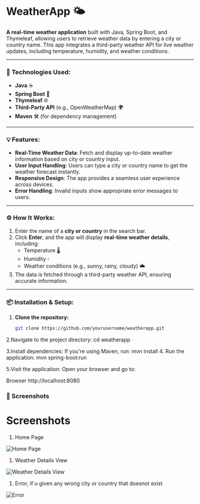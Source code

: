# **WeatherApp** 🌤️

**A real-time weather application** built with Java, Spring Boot, and Thymeleaf, allowing users to retrieve weather data by entering a city or country name. This app integrates a third-party weather API for live weather updates, including temperature, humidity, and weather conditions.

---

### 🔧 **Technologies Used:**

- **Java** ☕
- **Spring Boot** 🚀
- **Thymeleaf** 🌐
- **Third-Party API** (e.g., OpenWeatherMap) 🌍
- **Maven** 🛠️ (for dependency management)

---

### 💡 **Features:**

- **Real-Time Weather Data**: Fetch and display up-to-date weather information based on city or country input.
- **User Input Handling**: Users can type a city or country name to get the weather forecast instantly.
- **Responsive Design**: The app provides a seamless user experience across devices.
- **Error Handling**: Invalid inputs show appropriate error messages to users.

---

### ⚙️ **How It Works:**

1. Enter the name of a **city or country** in the search bar.
2. Click **Enter**, and the app will display **real-time weather details**, including:
   - Temperature 🌡️
   - Humidity 💧
   - Weather conditions (e.g., sunny, rainy, cloudy) 🌥️
3. The data is fetched through a third-party weather API, ensuring accurate information.

---

### 📦 **Installation & Setup:**

1. **Clone the repository:**
   ```bash
   git clone https://github.com/yourusername/weatherapp.git
2.Navigate to the project directory:
cd weatherapp

3.Install dependencies: If you're using Maven, run:
mvn install
4. Run the application:
mvn spring-boot:run

5.Visit the application: Open your browser and go to:

Browser
http://localhost:8080
### 📸 Screenshots

# Screenshots
1. Home Page

![Home Page](https://github.com/Vignesh282004/weather-sky/blob/main/weatherftd/src/main/resources/static/images/clear.png)

1. Weather Details View

![Weather Details View](https://github.com/Vignesh282004/weather-sky/blob/main/weatherftd/src/main/resources/static/images/Get.png)

1. Error, if u given any wrong city or country that doesnot exist 

![Error](https://github.com/Vignesh282004/weather-sky/blob/main/weatherftd/src/main/resources/static/images/Error.png)
